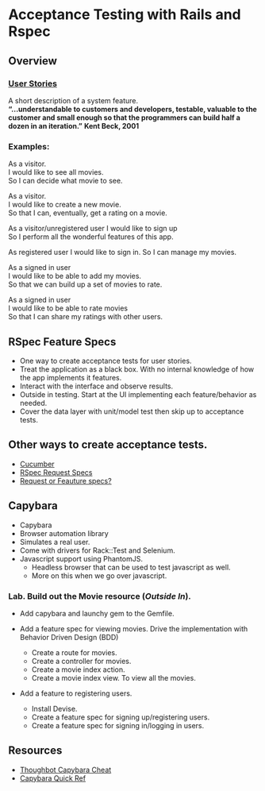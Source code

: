 # Acceptance Testing with Rails and Rspec

## Overview

### [User Stories](http://www.mountaingoatsoftware.com/agile/user-stories)
A short description of a system feature.  
__“...understandable to customers and developers, testable, valuable to the customer and small enough so that the programmers can build half a dozen in an iteration.”__
__Kent Beck, 2001__

### Examples:
As a visitor.  
I would like to see all movies.  
So I can decide what movie to see.

As a visitor.  
I would like to create a new movie.  
So that I can, eventually, get a rating on a movie.  

As a visitor/unregistered user 
I would like to sign up  
So I perform all the wonderful features of this app.

As registered user
I would like to sign in.
So I can manage my movies.

As a signed in user  
I would like to be able to add my movies.  
So that we can build up a set of movies to rate.  

As a signed in user  
I would like to be able to rate movies  
So that I can share my ratings with other users.   


## RSpec Feature Specs
* One way to create acceptance tests for user stories.
* Treat the application as a black box. With no internal knowledge of how the app implements it features.
* Interact with the interface and observe results.
* Outside in testing. Start at the UI implementing each feature/behavior as needed.
* Cover the data layer with unit/model test then skip up to acceptance tests.
	
## Other ways to create acceptance tests.
* [Cucumber](http://cukes.info/)
* [RSpec Request Specs](http://railscasts.com/episodes/257-request-specs-and-capybara)  
* [Request or Feauture specs?]( http://www.andylindeman.com/2012/11/11/rspec-rails-and-capybara-2.0-what-you-need-to-know.html)

## Capybara
* Capybara
* Browser automation library
* Simulates a real user.
* Come with drivers for Rack::Test and Selenium.
* Javascript support using PhantomJS.
	* Headless browser that can be used to test javascript as well.
	* More on this when we go over javascript.


### Lab. Build out the Movie resource (_Outside In_).
* Add capybara and launchy gem to the Gemfile.
* Add a feature spec for viewing movies.
	Drive the implementation with Behavior Driven Design (BDD)
	* Create a route for movies.
	* Create a controller for movies.
	* Create a movie index action.
	* Create a movie index view. To view all the movies.
	
* Add a feature to registering users.
	* Install Devise.
	* Create a feature spec for signing up/registering users.
	* Create a feature spec for signing in/logging in users.

## Resources
* [Thoughbot Capybara Cheat](http://learn.thoughtbot.com/test-driven-rails-resources/capybara.pdf)
* [Capybara Quick Ref](http://www.web-l.nl/system/CapybaraQuickRef.pdf)


